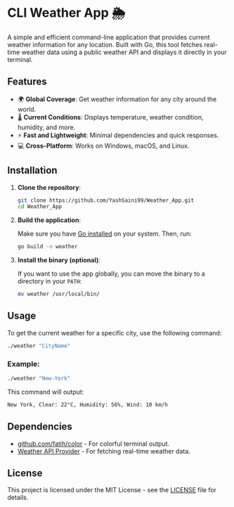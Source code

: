 # CLI Weather App 🌦️

A simple and efficient command-line application that provides current weather information for any location. Built with Go, this tool fetches real-time weather data using a public weather API and displays it directly in your terminal.

## Features

- 🌍 **Global Coverage**: Get weather information for any city around the world.
- 🌡️ **Current Conditions**: Displays temperature, weather condition, humidity, and more.
- ⚡ **Fast and Lightweight**: Minimal dependencies and quick responses.
- 💻 **Cross-Platform**: Works on Windows, macOS, and Linux.

## Installation

1. **Clone the repository**:

   ```bash
   git clone https://github.com/YashSaini99/Weather_App.git
   cd Weather_App
   ```

2. **Build the application**:

   Make sure you have [Go installed](https://golang.org/doc/install) on your system. Then, run:

   ```bash
   go build -o weather
   ```

3. **Install the binary (optional)**:

   If you want to use the app globally, you can move the binary to a directory in your `PATH`:

   ```bash
   mv weather /usr/local/bin/
   ```

## Usage

To get the current weather for a specific city, use the following command:

```bash
./weather "CityName"
```

### Example:

```bash
./weather "New-York"
```

This command will output:

```bash
New York, Clear: 22°C, Humidity: 56%, Wind: 10 km/h
```

## Dependencies

- [github.com/fatih/color](https://github.com/fatih/color) - For colorful terminal output.
- [Weather API Provider](https://www.weatherapi.com/) - For fetching real-time weather data.

## License

This project is licensed under the MIT License - see the [LICENSE](https://github.com/YashSaini99/Weather_App/blob/main/LICENSE) file for details.
